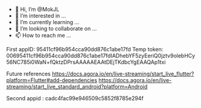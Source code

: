 - 👋 Hi, I’m @MokJL
- 👀 I’m interested in ...
- 🌱 I’m currently learning ...
- 💞️ I’m looking to collaborate on ...
- 📫 How to reach me ...

<!---
MokJL/MokJL is a ✨ special ✨ repository because its `README.md` (this file) appears on your GitHub profile.
You can click the Preview link to take a look at your changes.
--->

First
appID: 95411cf96b954cca90dd876c1abe17fd
Temp token: 
00695411cf96b954cca90dd876c1abe17fdIADhebYF5zyEeriQ0jztv9olebHCy56NC785i0WaN+fQktzDPrsAAAAAEAAtDEjTKdbcYgEAAQAp1txi

Future references
https://docs.agora.io/en/live-streaming/start_live_flutter?platform=Flutter#add-dependencies
https://docs.agora.io/en/live-streaming/start_live_standard_android?platform=Android

Second
appid : cadc4fac99e946509c5852f8785e294f
